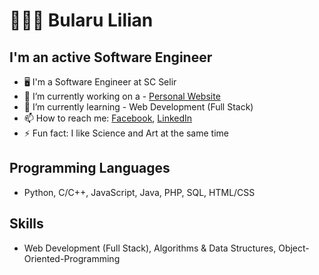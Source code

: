# 🙋🏻‍♂️ Bularu Lilian

## I'm an active Software Engineer  

- 🖥 I'm a Software Engineer at SC Selir
- 🔭 I’m currently working on a - [Personal Website](https://github.com/aryanlilian/EcoMon.git)
- 🌱 I’m currently learning - Web Development (Full Stack)
- 📫 How to reach me: [Facebook](https://www.facebook.com/lilian.bularu.9), [LinkedIn](https://www.linkedin.com/in/lilian-bularu-3488381b1/)
- ⚡ Fun fact: I like Science and Art at the same time 

## Programming Languages
- Python, C/C++, JavaScript, Java, PHP, SQL,  HTML/CSS 

## Skills
- Web Development (Full Stack), Algorithms & Data Structures, Object-Oriented-Programming
